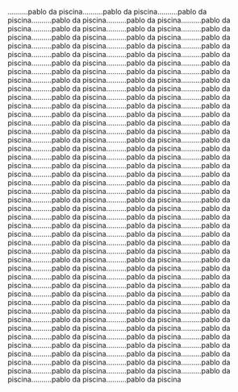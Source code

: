 ..........pablo da piscina..........pablo da piscina..........pablo da piscina..........pablo da piscina..........pablo da piscina..........pablo da piscina..........pablo da piscina..........pablo da piscina..........pablo da piscina..........pablo da piscina..........pablo da piscina..........pablo da piscina..........pablo da piscina..........pablo da piscina..........pablo da piscina..........pablo da piscina..........pablo da piscina..........pablo da piscina..........pablo da piscina..........pablo da piscina..........pablo da piscina..........pablo da piscina..........pablo da piscina..........pablo da piscina..........pablo da piscina..........pablo da piscina..........pablo da piscina..........pablo da piscina..........pablo da piscina..........pablo da piscina..........pablo da piscina..........pablo da piscina..........pablo da piscina..........pablo da piscina..........pablo da piscina..........pablo da piscina..........pablo da piscina..........pablo da piscina..........pablo da piscina..........pablo da piscina..........pablo da piscina..........pablo da piscina..........pablo da piscina..........pablo da piscina..........pablo da piscina..........pablo da piscina..........pablo da piscina..........pablo da piscina..........pablo da piscina..........pablo da piscina..........pablo da piscina..........pablo da piscina..........pablo da piscina..........pablo da piscina..........pablo da piscina..........pablo da piscina..........pablo da piscina..........pablo da piscina..........pablo da piscina..........pablo da piscina..........pablo da piscina..........pablo da piscina..........pablo da piscina..........pablo da piscina..........pablo da piscina..........pablo da piscina..........pablo da piscina..........pablo da piscina..........pablo da piscina..........pablo da piscina..........pablo da piscina..........pablo da piscina..........pablo da piscina..........pablo da piscina..........pablo da piscina..........pablo da piscina..........pablo da piscina..........pablo da piscina..........pablo da piscina..........pablo da piscina..........pablo da piscina..........pablo da piscina..........pablo da piscina..........pablo da piscina..........pablo da piscina..........pablo da piscina..........pablo da piscina..........pablo da piscina..........pablo da piscina..........pablo da piscina..........pablo da piscina..........pablo da piscina..........pablo da piscina..........pablo da piscina..........pablo da piscina..........pablo da piscina..........pablo da piscina..........pablo da piscina..........pablo da piscina..........pablo da piscina..........pablo da piscina..........pablo da piscina..........pablo da piscina..........pablo da piscina..........pablo da piscina..........pablo da piscina..........pablo da piscina..........pablo da piscina..........pablo da piscina..........pablo da piscina..........pablo da piscina..........pablo da piscina..........pablo da piscina..........pablo da piscina..........pablo da piscina..........pablo da piscina..........pablo da piscina..........pablo da piscina..........pablo da piscina..........pablo da piscina..........pablo da piscina..........pablo da piscina..........pablo da piscina..........pablo da piscina..........pablo da piscina..........pablo da piscina..........pablo da piscina..........pablo da piscina..........pablo da piscina..........pablo da piscina..........pablo da piscina
